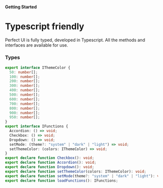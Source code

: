 #### Getting Started

# Typescript friendly

Perfect UI is fully typed, developed in Typescript. All the methods and interfaces are available for use.

### Types

```ts
export interface IThemeColor {
  50: number[];
  100: number[];
  200: number[];
  300: number[];
  400: number[];
  500: number[];
  600: number[];
  700: number[];
  800: number[];
  900: number[];
  950: number[];
}
export interface IFunctions {
  Accordion: () => void;
  Checkbox: () => void;
  Dropdown: () => void;
  setMode: (theme?: "system" | "dark" | "light") => void;
  setThemeColor: (colors: IThemeColor) => void;
}
export declare function Checkbox(): void;
export declare function Accordion(): void;
export declare function Dropdown(): void;
export declare function setThemeColor(colors: IThemeColor): void;
export declare function setMode(theme?: "system" | "dark" | "light"): void;
export declare function loadFunctions(): IFunctions;
```
